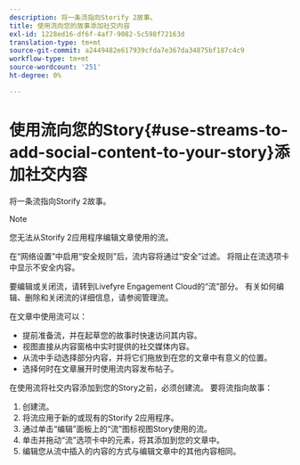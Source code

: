```yaml
---
description: 将一条流指向Storify 2故事。
title: 使用流向您的故事添加社交内容
exl-id: 1228ed16-df6f-4af7-9082-5c598f72163d
translation-type: tm+mt
source-git-commit: a2449482e617939cfda7e367da34875bf187c4c9
workflow-type: tm+mt
source-wordcount: '251'
ht-degree: 0%

---
```


# 使用流向您的Story{#use-streams-to-add-social-content-to-your-story}添加社交内容

将一条流指向Storify 2故事。

>[!NOTE]
>
>您无法从Storify 2应用程序编辑文章使用的流。

在“网络设置”中启用“安全规则”后，流内容将通过“安全”过滤。 将阻止在流选项卡中显示不安全内容。

要编辑或关闭流，请转到Livefyre Engagement Cloud的“流”部分。 有关如何编辑、删除和关闭流的详细信息，请参阅管理流。

在文章中使用流可以：

* 提前准备流，并在起草您的故事时快速访问其内容。
* 视图直接从内容窗格中实时提供的社交媒体内容。
* 从流中手动选择部分内容，并将它们拖放到在您的文章中有意义的位置。
* 选择何时在文章展开时使用流内容发布帖子。

在使用流将社交内容添加到您的Story之前，必须创建流。 要将流指向故事：

1. 创建流。
1. 将流应用于新的或现有的Storify 2应用程序。
1. 通过单击“编辑”面板上的“流”图标视图Story使用的流。
1. 单击并拖动“流”选项卡中的元素，将其添加到您的文章中。
1. 编辑您从流中插入的内容的方式与编辑文章中的其他内容相同。
